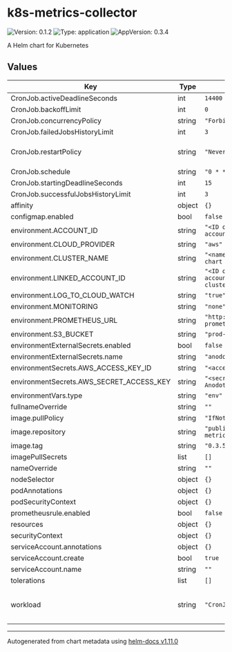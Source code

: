 # k8s-metrics-collector

![Version: 0.1.2](https://img.shields.io/badge/Version-0.1.2-informational?style=flat-square) ![Type: application](https://img.shields.io/badge/Type-application-informational?style=flat-square) ![AppVersion: 0.3.4](https://img.shields.io/badge/AppVersion-0.3.4-informational?style=flat-square)

A Helm chart for Kubernetes

## Values

| Key | Type | Default | Description |
|-----|------|---------|-------------|
| CronJob.activeDeadlineSeconds | int | `14400` |  |
| CronJob.backoffLimit | int | `0` |  |
| CronJob.concurrencyPolicy | string | `"Forbid"` |  |
| CronJob.failedJobsHistoryLimit | int | `3` |  |
| CronJob.restartPolicy | string | `"Never"` | Valid values: "OnFailure", "Never" |
| CronJob.schedule | string | `"0 * * * *"` |  |
| CronJob.startingDeadlineSeconds | int | `15` |  |
| CronJob.successfulJobsHistoryLimit | int | `3` |  |
| affinity | object | `{}` |  |
| configmap.enabled | bool | `false` |  |
| environment.ACCOUNT_ID | string | `"<ID of your AWS root account>"` |  |
| environment.CLOUD_PROVIDER | string | `"aws"` |  |
| environment.CLUSTER_NAME | string | `"<name of the cluster the chart is being installed to>"` |  |
| environment.LINKED_ACCOUNT_ID | string | `"<ID of your AWS linked account which owns the cluster>"` |  |
| environment.LOG_TO_CLOUD_WATCH | string | `"true"` |  |
| environment.MONITORING | string | `"none"` |  |
| environment.PROMETHEUS_URL | string | `"http://prometheus-kube-prometheus-prometheus:9090"` |  |
| environment.S3_BUCKET | string | `"prod-prometheus-agent"` |  |
| environmentExternalSecrets.enabled | bool | `false` |  |
| environmentExternalSecrets.name | string | `"anodot-cost-secrets"` |  |
| environmentSecrets.AWS_ACCESS_KEY_ID | string | `"<access key for Anodot AWS>"` |  |
| environmentSecrets.AWS_SECRET_ACCESS_KEY | string | `"<secret access key for Anodot AWS>"` |  |
| environmentVars.type | string | `"env"` |  |
| fullnameOverride | string | `""` |  |
| image.pullPolicy | string | `"IfNotPresent"` |  |
| image.repository | string | `"public.ecr.aws/i5o6o6d7/k8s-metrics-agent"` |  |
| image.tag | string | `"0.3.5"` |  |
| imagePullSecrets | list | `[]` |  |
| nameOverride | string | `""` |  |
| nodeSelector | object | `{}` |  |
| podAnnotations | object | `{}` |  |
| podSecurityContext | object | `{}` |  |
| prometheusrule.enabled | bool | `false` |  |
| resources | object | `{}` |  |
| securityContext | object | `{}` |  |
| serviceAccount.annotations | object | `{}` |  |
| serviceAccount.create | bool | `true` |  |
| serviceAccount.name | string | `""` |  |
| tolerations | list | `[]` |  |
| workload | string | `"CronJob"` | workload type: "Deployment", "CronJob" |

----------------------------------------------
Autogenerated from chart metadata using [helm-docs v1.11.0](https://github.com/norwoodj/helm-docs/releases/v1.11.0)
